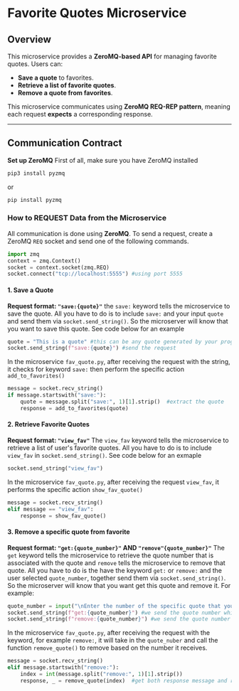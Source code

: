 # Favorite Quotes Microservice

## Overview
This microservice provides a **ZeroMQ-based API** for managing favorite quotes. Users can:
- **Save a quote** to favorites.
- **Retrieve a list of favorite quotes**.
- **Remove a quote from favorites**.

This microservice communicates using **ZeroMQ REQ-REP pattern**, meaning each request **expects** a corresponding response.

---

## **Communication Contract**
**Set up ZeroMQ**
First of all, make sure you have ZeroMQ installed
```sh
pip3 install pyzmq 
```
or
```sh
pip install pyzmq
```

### **How to REQUEST Data from the Microservice**
All communication is done using **ZeroMQ**. To send a request, create a ZeroMQ `REQ` socket and send one of the following commands.

```python
import zmq
context = zmq.Context()
socket = context.socket(zmq.REQ)
socket.connect("tcp://localhost:5555") #using port 5555
```

#### **1. Save a Quote**
**Request format: `"save:{quote}"`**
the `save:` keyword tells the microservice to save the quote. All you have to do is to include `save:` and your input `quote` and send them via `socket.send_string()`. So the microserver will know that you want to save this quote. See code below for an example
```python
quote = "This is a quote" #this can be any quote generated by your program
socket.send_string(f"save:{quote}") #send the request
```
In the microservice `fav_quote.py`, after receiving the request with the string, it checks for keyword `save:` then perform the specific action `add_to_favorites()`
```python
message = socket.recv_string()
if message.startswith("save:"):
    quote = message.split("save:", 1)[1].strip()  #extract the quote
    response = add_to_favorites(quote)

```

#### **2. Retrieve Favorite Quotes**
**Request format: `"view_fav"`**
The `view_fav` keyword tells the microservice to retrieve a list of user's favorite quotes. All you have to do is to include `view_fav` in `socket.send_string()`. See code below for an exmaple
```python
socket.send_string("view_fav")
```
In the microservice `fav_quote.py`, after receiving the request `view_fav`, it performs the specific action `show_fav_quote()`
```python
message = socket.recv_string()
elif message == "view_fav":
    response = show_fav_quote()
```

#### **3. Remove a specific quote from favorite**
**Request format: `"get:{quote_number}"` AND `"remove"{quote_number}"`**
The `get` keyword tells the microservice to retrieve the quote number that is associated with the quote and `remove` tells the microservice to remove that quote. All you have to do is the have the keyword `get:` or `remove:` and the user selected `quote_number`, together send them via `socket.send_string()`. So the microserver will know that you want get this quote and remove it. For example:
```python
quote_number = input("\nEnter the number of the specific quote that you wish to remove from favorites: ")
socket.send_string(f"get:{quote_number}") #we send the quote number which user entered
socket.send_string(f"remove:{quote_number}") #we send the quote number which user want to remove
```
In the microservice `fav_quote.py`, after receiving the request with the keyword, for example `remove:`, it will take in the `quote_nuber` and call the function `remove_quote()` to remove based on the number it receives.
```python
message = socket.recv_string()
elif message.startswith("remove:"):
    index = int(message.split("remove:", 1)[1].strip())
    response, _ = remove_quote(index)  #get both response message and removed quote
```